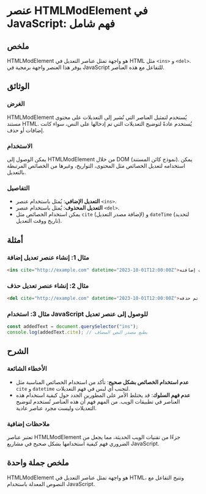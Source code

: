 <!--
Meta Description: # عنصر HTMLModElement في JavaScript: فهم شامل ## ملخص HTMLModElement هو واجهة تمثل عناصر التعديل في HTML مثل `<ins>` و `<del>`. يوفر هذا العنصر واجهة ...
Meta Keywords: عنصر, htmlmodelement, javascript, التعديل, مثل
-->

# عنصر HTMLModElement في JavaScript: فهم شامل

## ملخص
HTMLModElement هو واجهة تمثل عناصر التعديل في HTML مثل `<ins>` و `<del>`. يوفر هذا العنصر واجهة برمجية في JavaScript للتفاعل مع هذه العناصر.

## الوثائق
### الغرض
HTMLModElement يُستخدم لتمثيل العناصر التي تُشير إلى التعديلات على محتوى مستند HTML. يُستخدم عادةً لتوضيح التعديلات التي تم إدخالها على النص، سواء كانت إضافات أو حذف.

### الاستخدام
يمكن الوصول إلى HTMLModElement من خلال DOM (نموذج كائن المستند). يمكن استخدامه لتعديل الخصائص مثل المحتوى، التواريخ، وغيرها من الخصائص المرتبطة بالتعديل.

### التفاصيل
- **التعديل الإضافي**: يُمثل باستخدام عنصر `<ins>`.
- **التعديل المحذوف**: يُمثل باستخدام عنصر `<del>`.
- يمكن استخدام الخصائص مثل `cite` (لإضافة مصدر التعديل) و `dateTime` (لتحديد تاريخ ووقت التعديل).

## أمثلة
### مثال 1: إنشاء عنصر تعديل إضافة
```html
<ins cite="http://example.com" datetime="2023-10-01T12:00:00Z">هذا نص تمت إضافته.</ins>
```

### مثال 2: إنشاء عنصر تعديل حذف
```html
<del cite="http://example.com" datetime="2023-10-01T12:00:00Z">هذا نص تم حذفه.</del>
```

### مثال 3: استخدام JavaScript للوصول إلى عنصر تعديل
```javascript
const addedText = document.querySelector("ins");
console.log(addedText.cite); // يطبع مصدر النص المضاف
```

## الشرح
### الأخطاء الشائعة
- **عدم استخدام الخصائص بشكل صحيح**: تأكد من استخدام الخصائص المناسبة مثل `cite` و `datetime` لتجنب أي لبس في فهم التعديلات.
- **عدم فهم السلوك**: قد يختلط الأمر على المطورين الجدد حول كيفية استخدام هذه العناصر في تطبيقات الويب. من المهم فهم أن هذه العناصر تُستخدم لتوضيح التعديلات وليست مجرد عناصر عادية.

### ملاحظات إضافية
تعتبر عناصر HTMLModElement جزءًا من تقنيات الويب الحديثة، مما يجعل من الضروري فهم كيفية استخدامها بشكل صحيح في مشاريع JavaScript.

## ملخص جملة واحدة
HTMLModElement هو واجهة تمثل عناصر التعديل في HTML، وتتيح التفاعل مع النصوص المعدلة باستخدام JavaScript.